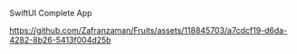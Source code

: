 SwiftUI Complete App

https://github.com/Zafranzaman/Fruits/assets/118845703/a7cdcf19-d6da-4282-8b26-5413f004d25b

